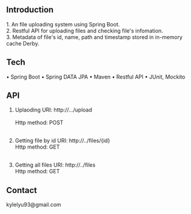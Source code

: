 <h2>Introduction</h2>
1. An file uploading system using Spring Boot. <br>  
2. Restful API for uploading files and checking file's infomation. <br>   
3. Metadata of file's id, name, path and timestamp stored in in-memory cache Derby. <br>   

<h2>Tech</h2>
   • Spring Boot
   • Spring DATA JPA
   • Maven
   • Restful API
   • JUnit, Mockito <br>

<h2>API</h2>

1. Uplaoding URI: http://.../upload      <br>        
   Http method: POST <br> <br>
   
2. Getting file by id URI: http://../files/{id} <br>
   Http method: GET  <br> <br>
   
3. Getting all files URI: http://../files     <br>
   Http method: GET <br>
   
<h2>Contact</h2>
   kylelyu93@gmail.com
